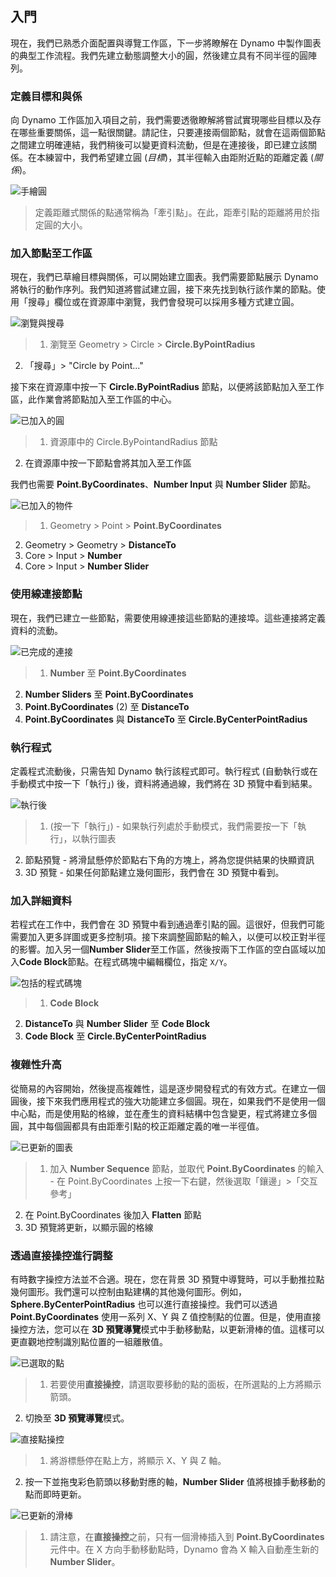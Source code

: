 

## 入門

現在，我們已熟悉介面配置與導覽工作區，下一步將瞭解在 Dynamo 中製作圖表的典型工作流程。我們先建立動態調整大小的圓，然後建立具有不同半徑的圓陣列。

### 定義目標和與係

向 Dynamo 工作區加入項目之前，我們需要透徹瞭解將嘗試實現哪些目標以及存在哪些重要關係，這一點很關鍵。請記住，只要連接兩個節點，就會在這兩個節點之間建立明確連結，我們稍後可以變更資料流動，但是在連接後，即已建立該關係。在本練習中，我們希望建立圓 (*目標*)，其半徑輸入由距附近點的距離定義 (*關係*)。

![手繪圓](images/2-4/00-Hand-Sketch-of-Circle.png)

> 定義距離式關係的點通常稱為「牽引點」。在此，距牽引點的距離將用於指定圓的大小。

### 加入節點至工作區

現在，我們已草繪目標與關係，可以開始建立圖表。我們需要節點展示 Dynamo 將執行的動作序列。我們知道將嘗試建立圓，接下來先找到執行該作業的節點。使用「搜尋」欄位或在資源庫中瀏覽，我們會發現可以採用多種方式建立圓。

![瀏覽與搜尋](images/2-4/01-BrowseAndSearch.png)

> 1. 瀏覽至 Geometry > Circle > **Circle.ByPointRadius**
2. 「搜尋」> "Circle by Point..."

接下來在資源庫中按一下 **Circle.ByPointRadius** 節點，以便將該節點加入至工作區，此作業會將節點加入至工作區的中心。

![已加入的圓](images/2-4/02-CircleAdded.png)

> 1. 資源庫中的 Circle.ByPointandRadius 節點
2. 在資源庫中按一下節點會將其加入至工作區

我們也需要 **Point.ByCoordinates**、**Number Input** 與 **Number Slider** 節點。

![已加入的物件](images/2-4/03-NodesAdded.png)

> 1. Geometry > Point > **Point.ByCoordinates**
2. Geometry > Geometry > **DistanceTo**
3. Core > Input > **Number**
4. Core > Input > **Number Slider**

### 使用線連接節點

現在，我們已建立一些節點，需要使用線連接這些節點的連接埠。這些連接將定義資料的流動。

![已完成的連接](images/2-4/04-NodesConnected.png)

> 1. **Number** 至 **Point.ByCoordinates**
2. **Number Sliders** 至 **Point.ByCoordinates**
3. **Point.ByCoordinates** (2) 至 **DistanceTo**
4. **Point.ByCoordinates** 與 **DistanceTo** 至 **Circle.ByCenterPointRadius**

### 執行程式

定義程式流動後，只需告知 Dynamo 執行該程式即可。執行程式 (自動執行或在手動模式中按一下「執行」) 後，資料將通過線，我們將在 3D 預覽中看到結果。

![執行後](images/2-4/05-GraphExecuted.png)

> 1. (按一下「執行」) - 如果執行列處於手動模式，我們需要按一下「執行」，以執行圖表
2. 節點預覽 - 將滑鼠懸停於節點右下角的方塊上，將為您提供結果的快顯資訊
3. 3D 預覽 - 如果任何節點建立幾何圖形，我們會在 3D 預覽中看到。

### 加入詳細資料

若程式在工作中，我們會在 3D 預覽中看到通過牽引點的圓。這很好，但我們可能需要加入更多詳圖或更多控制項。接下來調整圓節點的輸入，以便可以校正對半徑的影響。加入另一個**Number Slider**至工作區，然後按兩下工作區的空白區域以加入**Code Block**節點。在程式碼塊中編輯欄位，指定 ```X/Y```。

![包括的程式碼塊](images/2-4/06-CodeBlock.png)

> 1. **Code Block**
2. **DistanceTo** 與 **Number Slider** 至 **Code Block**
3. **Code Block** 至 **Circle.ByCenterPointRadius**

### 複雜性升高

從簡易的內容開始，然後提高複雜性，這是逐步開發程式的有效方式。在建立一個圓後，接下來我們應用程式的強大功能建立多個圓。現在，如果我們不是使用一個中心點，而是使用點的格線，並在產生的資料結構中包含變更，程式將建立多個圓，其中每個圓都具有由距牽引點的校正距離定義的唯一半徑值。

![已更新的圖表](images/2-4/07-AddingComplexity.png)

> 1. 加入 **Number Sequence** 節點，並取代 **Point.ByCoordinates** 的輸入 - 在 Point.ByCoordinates 上按一下右鍵，然後選取「鑲邊」>「交互參考」
2. 在 Point.ByCoordinates 後加入 **Flatten** 節點
3. 3D 預覽將更新，以顯示圓的格線

### 透過直接操控進行調整

有時數字操控方法並不合適。現在，您在背景 3D 預覽中導覽時，可以手動推拉點幾何圖形。我們還可以控制由點建構的其他幾何圖形。例如，**Sphere.ByCenterPointRadius** 也可以進行直接操控。我們可以透過 **Point.ByCoordinates** 使用一系列 X、Y 與 Z 值控制點的位置。但是，使用直接操控方法，您可以在 **3D 預覽導覽**模式中手動移動點，以更新滑棒的值。這樣可以更直觀地控制識別點位置的一組離散值。

![已選取的點](images/2-4/08-SelectedPoint.png)

> 1. 若要使用**直接操控**，請選取要移動的點的面板，在所選點的上方將顯示箭頭。
2. 切換至 **3D 預覽導覽**模式。

![直接點操控](images/2-4/09-DirectPointManipulation.png)

> 1. 將游標懸停在點上方，將顯示 X、Y 與 Z 軸。
2. 按一下並拖曳彩色箭頭以移動對應的軸，**Number Slider** 值將根據手動移動的點而即時更新。

![已更新的滑棒](images/2-4/10-UpdatedSliders.png)

> 1. 請注意，在**直接操控**之前，只有一個滑棒插入到 **Point.ByCoordinates** 元件中。在 X 方向手動移動點時，Dynamo 會為 X 輸入自動產生新的 **Number Slider**。

